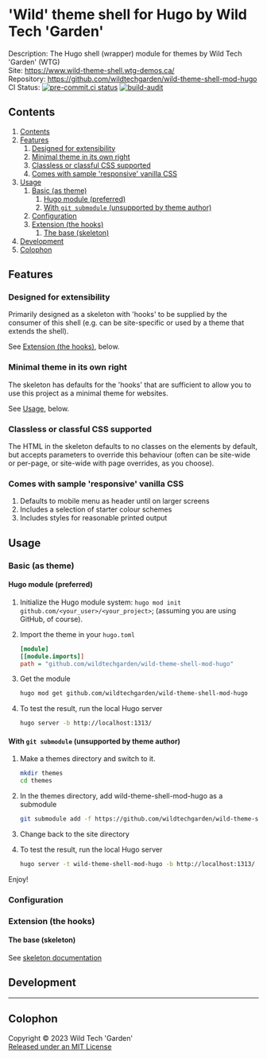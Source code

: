 # 'Wild' theme shell for Hugo by Wild Tech 'Garden'

Description:	The Hugo shell (wrapper) module for themes by
					Wild Tech 'Garden' (WTG)  
Site: <https://www.wild-theme-shell.wtg-demos.ca/>  
Repository: <https://github.com/wildtechgarden/wild-theme-shell-mod-hugo>  
CI Status: [![pre-commit.ci status][pre-commit-ci]](https://results.pre-commit.ci/latest/github/wildtechgarden/wild-theme-shell-mod-hugo/main)
[![build-audit](https://github.com/wildtechgarden/wild-theme-shell-mod-hugo/actions/workflows/audit-only.yml/badge.svg)](https://github.com/wildtechgarden/wild-theme-shell-mod-hugo/actions/workflows/audit-only.yml)

## Contents

1. [Contents](#contents)
2. [Features](#features)
	1. [Designed for extensibility](#designed-for-extensibility)
	2. [Minimal theme in its own right](#minimal-theme-in-its-own-right)
	3. [Classless or classful CSS supported](#classless-or-classful-css-supported)
	4. [Comes with sample 'responsive' vanilla CSS](#comes-with-sample-responsive-vanilla-css)
3. [Usage](#usage)
	1. [Basic (as theme)](#basic-as-theme)
		1. [Hugo module (preferred)](#hugo-module-preferred)
		2. [With `git submodule` (unsupported by theme author)](#with-git-submodule-unsupported-by-theme-author)
	2. [Configuration](#configuration)
	3. [Extension (the hooks)](#extension-the-hooks)
		1. [The base (skeleton)](#the-base-skeleton)
4. [Development](#development)
5. [Colophon](#colophon)

## Features

### Designed for extensibility

Primarily designed as a skeleton with 'hooks' to be supplied by the consumer of
this shell (e.g. can be site-specific or used by a theme that extends the
shell).

See [Extension (the hooks)][extension], below.

### Minimal theme in its own right

The skeleton has defaults for the 'hooks' that are sufficient to allow you to
use this project as a minimal theme for websites.

See [Usage][use], below.

### Classless or classful CSS supported

The HTML in the skeleton defaults to no classes on the elements by default,
but accepts parameters to override this behaviour (often can be site-wide or
per-page, or site-wide with page overrides, as you choose).

### Comes with sample 'responsive' vanilla CSS

1. Defaults to mobile menu as header until on larger screens
2. Includes a selection of starter colour schemes
3. Includes styles for reasonable printed output

## Usage

### Basic (as theme)

#### Hugo module (preferred)

1. Initialize the Hugo module system: `hugo mod init
	github.com/<your_user>/<your_project>`; (assuming you are using GitHub,
	of course).
2. Import the theme in your `hugo.toml`

	```ini
	[module]
	[[module.imports]]
	path = "github.com/wildtechgarden/wild-theme-shell-mod-hugo"
	```

3. Get the module

	```sh
	hugo mod get github.com/wildtechgarden/wild-theme-shell-mod-hugo
	```

4. To test the result, run the local Hugo server

	```sh
	hugo server -b http://localhost:1313/
	```

#### With `git submodule` (unsupported by theme author)

1. Make a themes directory and switch to it.

	```sh
	mkdir themes
	cd themes
	```

2. In the themes directory, add wild-theme-shell-mod-hugo as a submodule

	```sh
	git submodule add -f https://github.com/wildtechgarden/wild-theme-shell-mod-hugo.git
	```

3. Change back to the site directory
4. To test the result, run the local Hugo server

	```sh
	hugo server -t wild-theme-shell-mod-hugo -b http://localhost:1313/
	```

 Enjoy!

### Configuration

### Extension (the hooks)

#### The base (skeleton)

See [skeleton documentation][skel]

## Development

-------

## Colophon

Copyright © 2023 Wild Tech 'Garden'  
[Released under an MIT License](LICENSE)

[extension]: #extension-the-hooks
[pre-commit-ci]: https://results.pre-commit.ci/badge/github/wildtechgarden/wild-theme-shell-mod-hugo/main.svg
[skel]: docs/skeleton.md
[use]: #usage
